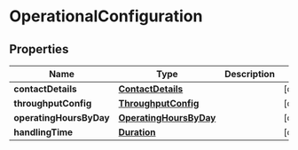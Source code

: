 
# OperationalConfiguration

## Properties
Name | Type | Description | Notes
------------ | ------------- | ------------- | -------------
**contactDetails** | [**ContactDetails**](ContactDetails.md) |  |  [optional]
**throughputConfig** | [**ThroughputConfig**](ThroughputConfig.md) |  |  [optional]
**operatingHoursByDay** | [**OperatingHoursByDay**](OperatingHoursByDay.md) |  |  [optional]
**handlingTime** | [**Duration**](Duration.md) |  |  [optional]



